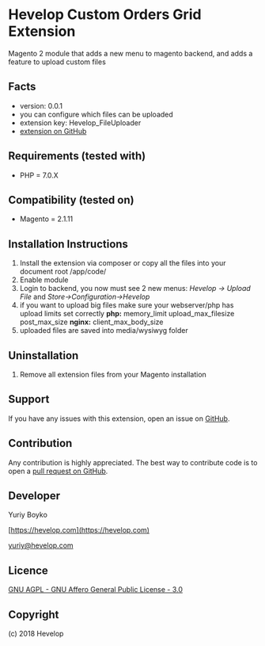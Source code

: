 Hevelop Custom Orders Grid Extension
=====================

Magento 2 module that adds a new menu to magento backend, and adds a feature to upload custom files


Facts
-----
- version: 0.0.1
- you can configure which files can be uploaded
- extension key: Hevelop_FileUploader
- [extension on GitHub](https://github.com/Hevelop/module-file-uploader)

Requirements (tested with)
------------
- PHP = 7.0.X

Compatibility (tested on)
-------------
- Magento = 2.1.11

Installation Instructions
-------------------------
1. Install the extension via composer or copy all the files into your document root /app/code/
2. Enable module
3. Login to backend, you now must see 2 new menus: _Hevelop -> Upload File_ and _Store->Configuration->Hevelop_
4. if you want to upload big files make sure your webserver/php has upload limits set correctly **php:** memory_limit  upload_max_filesize post_max_size **nginx:** client_max_body_size
5. uploaded files are saved into media/wysiwyg folder

Uninstallation
--------------
1. Remove all extension files from your Magento installation

Support
-------
If you have any issues with this extension, open an issue on [GitHub](https://github.com/Hevelop/module-file-uploader/issues).

Contribution
------------
Any contribution is highly appreciated. The best way to contribute code is to open a [pull request on GitHub](https://help.github.com/articles/using-pull-requests).

Developer
---------
Yuriy Boyko

[https://hevelop.com](https://hevelop.com)

yuriy@hevelop.com


Licence
-------
[GNU AGPL - GNU Affero General Public License - 3.0](https://www.gnu.org/licenses/agpl-3.0.en.html)

Copyright
---------
(c) 2018 Hevelop